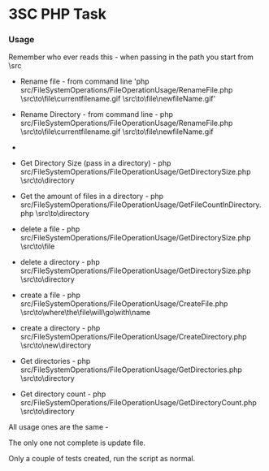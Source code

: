 # 3SC PHP Task

### Usage


Remember who ever reads this - when passing in the path you start from \src 

- Rename file - from command line  'php src/FileSystemOperations/FileOperationUsage/RenameFile.php \src\to\file\currentfilename.gif  \src\to\file\newfileName.gif'

- Rename Directory - from command line - php src/FileSystemOperations/FileOperationUsage/RenameFile.php \src\to\file\currentfilename.gif  \src\to\file\newfileName.gif

-

- Get Directory Size  (pass in a directory) - php src/FileSystemOperations/FileOperationUsage/GetDirectorySize.php \src\to\directory

- Get the amount of files in a directory  - php src/FileSystemOperations/FileOperationUsage/GetFileCountInDirectory.php \src\to\directory

- delete a file  - php src/FileSystemOperations/FileOperationUsage/GetDirectorySize.php \src\to\file

- delete a directory - php src/FileSystemOperations/FileOperationUsage/GetDirectorySize.php \src\to\directory

- create a file - php src/FileSystemOperations/FileOperationUsage/CreateFile.php \src\to\where\the\file\will\go\with\name

- create a directory - php src/FileSystemOperations/FileOperationUsage/CreateDirectory.php \src\to\new\directory

- Get directories - php src/FileSystemOperations/FileOperationUsage/GetDirectories.php \src\to\directory

- Get directory count - php src/FileSystemOperations/FileOperationUsage/GetDirectoryCount.php \src\to\directory

All usage ones are the same - 

The only one not complete is update file. 

Only a couple of tests created, run the script as normal. 